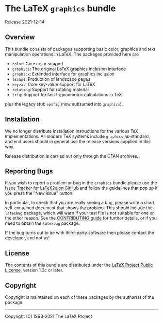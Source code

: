 The LaTeX `graphics` bundle
===========================

Release 2021-12-14

Overview
--------

This bundle consists of packages supporting basic color, graphics and text
manipulation operations in LaTeX. The packages provided here are

- `color`: Core color support
- `graphics`: The original LaTeX graphics inclusion interface
- `graphicx`: Extended interface for graphics inclusion
- `lscape`: Production of landscape pages
- `keyval`: Core key-value support for LaTeX
- `rotating`: Support for rotating material
- `trig`: Support for fast trigonometric calculations in TeX

plus the legacy stub `epsfig` (now subsumed into `graphics`).

Installation
------------

We no longer distribute installation instructions for the various TeX
implementations. All modern TeX systems include `graphics` as-standard, and end
users should in general use the release versions supplied in this way.

Release distribution is carried out only through the CTAN archives.

Reporting Bugs
--------------

If you wish to report a problem or bug in the `graphics` bundle
please use the [Issue Tracker for LaTeX2e on
GitHub](https://github.com/latex3/latex2e/issues)
and follow the guidelines that pop up if you press the "New issue" button.

In particular, to check that you are really seeing a bug, please write
a short, self-contained document that shows the problem. This should
include the `latexbug` package, which will warn if your test file is
not suitable for one or the other reason. See the [CONTRIBUTING
guide](https://github.com/latex3/latex2e/blob/main/CONTRIBUTING.md)
for further details, or if you need to obtain the `latexbug` package.

If the bug turns out to be with third-party software then please
contact the developer, and not us!

License
-------

The contents of this bundle are distributed under the [LaTeX Project
Public License](https://www.latex-project.org/lppl/lppl-1-3c/),
version 1.3c or later.

Copyright
---------

Copyright is maintained on each of these packages by the author(s)
of the package.

-----

<p>Copyright (C) 1993-2021 The LaTeX Project <br />
